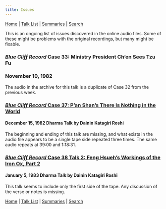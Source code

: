 ```yaml
---
title: Issues
---
```


[Home](index) | [Talk List](list) | [Summaries](summaries) | [Search](search)

This is an ongoing list of issues discovered in the online audio files. Some of these might be problems with the original recordings, but many might be fixable.

### *Blue Cliff Record* Case 33: Ministry President Ch’en Sees Tzu Fu
### November 10, 1982

The audio in the archive for this talk is a duplicate of Case 32 from the previous week. 

### [*Blue Cliff Record* Case 37: P’an Shan’s There Is Nothing in the World](1982-12-15-Blue-Cliff-Record-Case-37)
#### December 15, 1982 Dharma Talk by Dainin Katagiri Roshi

The beginning and ending of this talk are missing, and what exists in the audio file appears to be a single tape side repeated three times. The same audio repeats at 39:00 and 1:18:31.

### [*Blue Cliff Record* Case 38 Talk 2: Feng Hsueh’s Workings of the Iron Ox, Part 2](1983-01-05-Blue-Cliff-Record-Case-38-Talk-2)
#### January 5, 1983 Dharma Talk by Dainin Katagiri Roshi

This talk seems to include only the first side of the tape. Any discussion of the verse or notes is missing.


[Home](index) | [Talk List](list) | [Summaries](summaries) | [Search](search)

